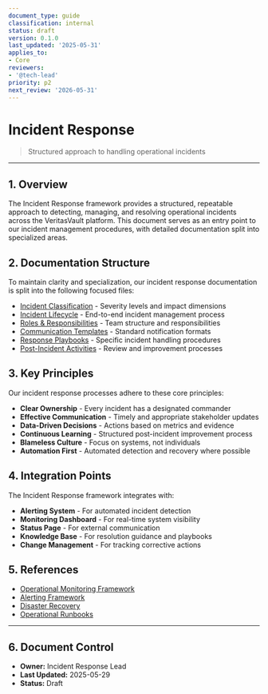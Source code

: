 ```yaml
---
document_type: guide
classification: internal
status: draft
version: 0.1.0
last_updated: '2025-05-31'
applies_to:
- Core
reviewers:
- '@tech-lead'
priority: p2
next_review: '2026-05-31'
---
```


# Incident Response

> Structured approach to handling operational incidents

---

## 1. Overview

The Incident Response framework provides a structured, repeatable approach to detecting, managing, and resolving operational incidents across the VeritasVault platform. This document serves as an entry point to our incident management procedures, with detailed documentation split into specialized areas.

## 2. Documentation Structure

To maintain clarity and specialization, our incident response documentation is split into the following focused files:

* [Incident Classification](./incident-response/incident-classification.md) - Severity levels and impact dimensions
* [Incident Lifecycle](./incident-response/incident-lifecycle.md) - End-to-end incident management process
* [Roles & Responsibilities](./incident-response/roles-responsibilities.md) - Team structure and responsibilities
* [Communication Templates](./incident-response/communication-templates.md) - Standard notification formats
* [Response Playbooks](./incident-response/response-playbooks.md) - Specific incident handling procedures
* [Post-Incident Activities](./incident-response/post-incident.md) - Review and improvement processes

## 3. Key Principles

Our incident response processes adhere to these core principles:

* **Clear Ownership** - Every incident has a designated commander
* **Effective Communication** - Timely and appropriate stakeholder updates
* **Data-Driven Decisions** - Actions based on metrics and evidence
* **Continuous Learning** - Structured post-incident improvement process
* **Blameless Culture** - Focus on systems, not individuals
* **Automation First** - Automated detection and recovery where possible

## 4. Integration Points

The Incident Response framework integrates with:

* **Alerting System** - For automated incident detection
* **Monitoring Dashboard** - For real-time system visibility
* **Status Page** - For external communication
* **Knowledge Base** - For resolution guidance and playbooks
* **Change Management** - For tracking corrective actions

## 5. References

* [Operational Monitoring Framework](../../../Crosscutting/Monitoring/operational-monitoring.md)
* [Alerting Framework](../../../Crosscutting/Monitoring/alerting/alerting-framework.md)
* [Disaster Recovery](../../../Crosscutting/Monitoring/disaster-recovery/disaster-recovery.md)
* [Operational Runbooks](../../../Crosscutting/Monitoring/monitoring/operational-runbooks.md)

---

## 6. Document Control

* **Owner:** Incident Response Lead
* **Last Updated:** 2025-05-29
* **Status:** Draft